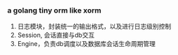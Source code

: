 ### a golang tiny orm like xorm
1. 日志模块，封装统一的输出格式，以及进行日志级别控制
2. Session, 会话直接与db交互
3. Engine，负责db调度以及数据库会话生命周期管理

